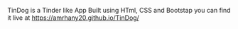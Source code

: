TinDog is a Tinder like App
Built using HTml, CSS and Bootstap
you can find it live at https://amrhany20.github.io/TinDog/
